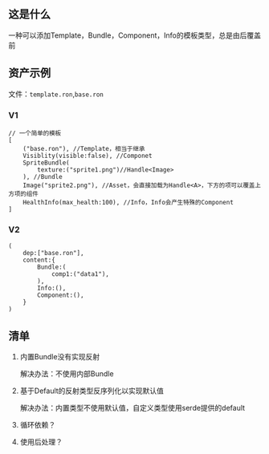 ## 这是什么

一种可以添加Template，Bundle，Component，Info的模板类型，总是由后覆盖前

## 资产示例

文件：`template.ron`,`base.ron`

### V1

```ron
// 一个简单的模板
[
    ("base.ron"), //Template，相当于继承
    Visiblity(visible:false), //Componet
    SpriteBundle(
        texture:("sprite1.png")//Handle<Image>
    ), //Bundle
    Image("sprite2.png"), //Asset，会直接加载为Handle<A>，下方的项可以覆盖上方项的组件
    HealthInfo(max_health:100), //Info，Info会产生特殊的Component
]
```

### V2

```ron
(
    dep:["base.ron"],
    content:{
        Bundle:(
            comp1:("data1"),
        ),
        Info:(),
        Component:(),
    }
)
```

##    

## 清单

1. 内置Bundle没有实现反射

   解决办法：不使用内部Bundle
2. 基于Default的反射类型反序列化以实现默认值

   解决办法：内置类型不使用默认值，自定义类型使用serde提供的default
3. 循环依赖？
4. 使用后处理？